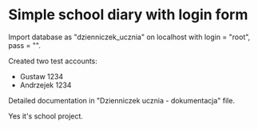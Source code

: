 # Simple school diary with login form

Import database as "dzienniczek_ucznia" on localhost with login = "root", pass = "".

Created two test accounts:
  - Gustaw 1234
  - Andrzejek 1234
  
 Detailed documentation in "Dzienniczek ucznia - dokumentacja" file.
 
 Yes it's school project.
